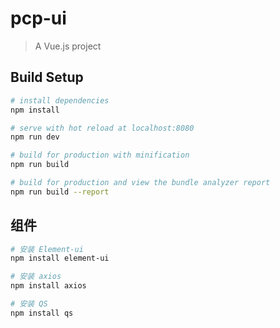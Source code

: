 # pcp-ui

> A Vue.js project

## Build Setup

``` bash
# install dependencies
npm install

# serve with hot reload at localhost:8080
npm run dev

# build for production with minification
npm run build

# build for production and view the bundle analyzer report
npm run build --report
```

## 组件
``` bash
# 安装 Element-ui
npm install element-ui

# 安装 axios
npm install axios

# 安装 QS
npm install qs


```
